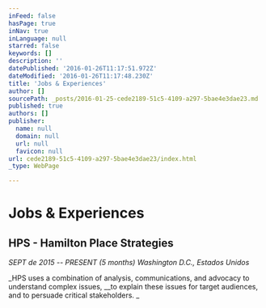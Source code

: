 ```yaml
---
inFeed: false
hasPage: true
inNav: true
inLanguage: null
starred: false
keywords: []
description: ''
datePublished: '2016-01-26T11:17:51.972Z'
dateModified: '2016-01-26T11:17:48.230Z'
title: 'Jobs & Experiences'
author: []
sourcePath: _posts/2016-01-25-cede2189-51c5-4109-a297-5bae4e3dae23.md
published: true
authors: []
publisher:
  name: null
  domain: null
  url: null
  favicon: null
url: cede2189-51c5-4109-a297-5bae4e3dae23/index.html
_type: WebPage

---
```

# Jobs & Experiences

## HPS - Hamilton Place Strategies

_SEPT de 2015 -- PRESENT (5 months)  Washington D.C., Estados Unidos_

_HPS uses a combination of analysis, communications, and advocacy to understand complex issues, __to explain these issues for target audiences, and to persuade critical stakeholders. _